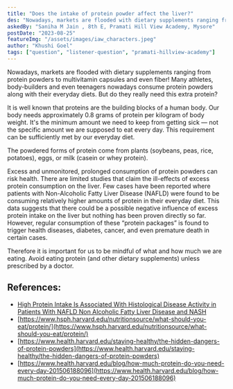 ```yaml
---
title: "Does the intake of protein powder affect the liver?"
des: "Nowadays, markets are flooded with dietary supplements ranging from protein powders to multivitamin capsules and even fiber! Many athletes, body-builders and even teenagers nowadays consume protein powders along with their everyday diets. But do they really need this extra protein?  "
askedBy: "Saniha M Jain , 8th E, Pramati Hill View Academy, Mysore"
postDate: "2023-08-25"
featureImg: "/assets/images/iaw_characters.jpeg"
author: "Khushi Goel"
tags: ["question", "listener-question", "pramati-hillview-academy"]
---
```

Nowadays, markets are flooded with dietary supplements ranging from protein powders to multivitamin capsules and even fiber! Many athletes, body-builders and even teenagers nowadays consume protein powders along with their everyday diets. But do they really need this extra protein? 

It is well known that proteins are the building blocks of a human body. Our body needs approximately 0.8 grams of protein per kilogram of body weight. It's the minimum amount we need to keep from getting sick — not the specific amount we are supposed to eat every day. This requirement can be sufficiently met by our everyday diet. 

The powdered forms of protein come from plants (soybeans, peas, rice, potatoes), eggs, or milk (casein or whey protein).

Excess and unmonitored, prolonged consumption of protein powders can risk health. There are limited studies that claim the ill-effects of excess protein consumption on the liver. Few cases have been reported where patients with Non-Alcoholic Fatty Liver Disease (NAFLD) were found to be consuming relatively higher amounts of protein in their everyday diet. This data suggests that there could be a possible negative influence of excess protein intake on the liver but nothing has been proven directly so far.  However, regular consumption of these “protein packages” is found to trigger health diseases, diabetes, cancer, and even premature death in certain cases.

Therefore it is important for us to be mindful of what and how much we are eating. Avoid eating protein (and other dietary supplements) unless prescribed by a doctor. 

## References: 
- [High Protein Intake Is Associated With Histological Disease Activity in Patients With NAFLD
Non Alcoholic Fatty Liver Disease and NASH](https://aasldpubs.onlinelibrary.wiley.com/doi/full/10.1002/hep4.1509#hep41509-bib-0012)
- [https://www.hsph.harvard.edu/nutritionsource/what-should-you-eat/protein/](https://www.hsph.harvard.edu/nutritionsource/what-should-you-eat/protein/)
- [https://www.health.harvard.edu/staying-healthy/the-hidden-dangers-of-protein-powders](https://www.health.harvard.edu/staying-healthy/the-hidden-dangers-of-protein-powders)
- [https://www.health.harvard.edu/blog/how-much-protein-do-you-need-every-day-201506188096](https://www.health.harvard.edu/blog/how-much-protein-do-you-need-every-day-201506188096)
